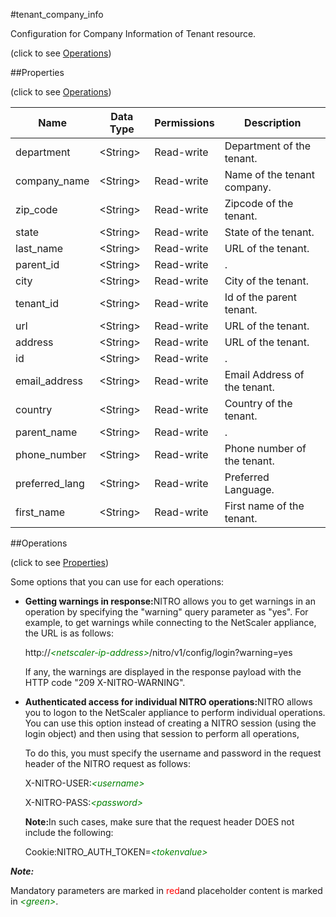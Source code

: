 #tenant_company_info



Configuration for Company Information of Tenant resource.

<span>(click to see [Operations](#operations))</span>



##Properties 

<span>(click to see [Operations](#operations))</span>





<table><thead><tr><th>Name</th><th>Data Type</th><th>Permissions</th><th>Description</th></tr></thead><tbody><tr><td>department</td><td>&lt;String></td><td>Read-write</td><td>Department of the tenant.</td></tr><tr><td>company_name</td><td>&lt;String></td><td>Read-write</td><td>Name of the tenant company.</td></tr><tr><td>zip_code</td><td>&lt;String></td><td>Read-write</td><td>Zipcode of the tenant.</td></tr><tr><td>state</td><td>&lt;String></td><td>Read-write</td><td>State of the tenant.</td></tr><tr><td>last_name</td><td>&lt;String></td><td>Read-write</td><td>URL of the tenant.</td></tr><tr><td>parent_id</td><td>&lt;String></td><td>Read-write</td><td>.</td></tr><tr><td>city</td><td>&lt;String></td><td>Read-write</td><td>City of the tenant.</td></tr><tr><td>tenant_id</td><td>&lt;String></td><td>Read-write</td><td>Id of the parent tenant.</td></tr><tr><td>url</td><td>&lt;String></td><td>Read-write</td><td>URL of the tenant.</td></tr><tr><td>address</td><td>&lt;String></td><td>Read-write</td><td>URL of the tenant.</td></tr><tr><td>id</td><td>&lt;String></td><td>Read-write</td><td>.</td></tr><tr><td>email_address</td><td>&lt;String></td><td>Read-write</td><td>Email Address of the tenant.</td></tr><tr><td>country</td><td>&lt;String></td><td>Read-write</td><td>Country of the tenant.</td></tr><tr><td>parent_name</td><td>&lt;String></td><td>Read-write</td><td>.</td></tr><tr><td>phone_number</td><td>&lt;String></td><td>Read-write</td><td>Phone number of the tenant.</td></tr><tr><td>preferred_lang</td><td>&lt;String></td><td>Read-write</td><td>Preferred Language.</td></tr><tr><td>first_name</td><td>&lt;String></td><td>Read-write</td><td>First name of the tenant.</td></tr></tbody></table>

##Operations 

<span>(click to see [Properties](#properties))</span>





Some options that you can use for each operations:

<ul><li><p><b>Getting warnings in response:</b>NITRO allows you to get warnings in an operation by specifying the "warning" query parameter as "yes". For example, to get warnings while connecting to the NetScaler appliance, the URL is as follows:</p><p>http://<span style="color:green;font-style:italic;">&lt;netscaler-ip-address&gt;</span>/nitro/v1/config/login?warning=yes</p><p>If any, the warnings are displayed in the response payload with the HTTP code "209 X-NITRO-WARNING".</p></li><li><p><b>Authenticated access for individual NITRO operations:</b>NITRO allows you to logon to the NetScaler appliance to perform individual operations. You can use this option instead of creating a NITRO session (using the login object) and then using that session to perform all operations,</p><p>To do this, you must specify the username and password in the request header of the NITRO request as follows:</p><p>X-NITRO-USER:<span style="color:green;font-style:italic;">&lt;username&gt;</span></p><p>X-NITRO-PASS:<span style="color:green;font-style:italic;">&lt;password&gt;</span></p><p><b>Note:</b>In such cases, make sure that the request header DOES not include the following:</p><p>Cookie:NITRO_AUTH_TOKEN=<span style="color:green;font-style:italic;">&lt;tokenvalue&gt;</span></p></li></ul>







***Note:*** 

Mandatory parameters are marked in <span style="color:#FF0000;">red</span>and placeholder content is marked in <span style="color:green;font-style:italic">&lt;green&gt;</span>.



